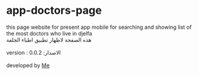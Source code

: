 # app-doctors-page
this page website for present app mobile for searching and showing list of the most doctors who live in djelfa<br>
هذه الصفحة لاظهار تطبيق اطباء الجلفة
<br><br>
version : 0.0.2 :الاصدار
<br><br>
developed by <a href="https://github.com/KassemHachi" target="_blank"> Me </a> 
